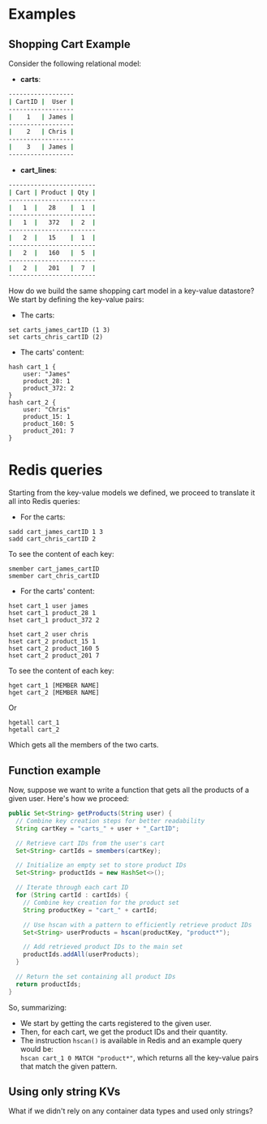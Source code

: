 # Examples

## Shopping Cart Example
Consider the following relational model:
- **carts**:
```bash
------------------
| CartID |  User |
------------------
|    1   | James |
------------------
|    2   | Chris |
------------------
|    3   | James |
------------------
```
- **cart_lines**:
```bash
------------------------
| Cart | Product | Qty |
------------------------
|   1  |   28    |  1  |
------------------------
|   1  |   372   |  2  |
------------------------
|   2  |   15    |  1  |
------------------------
|   2  |   160   |  5  |
------------------------
|   2  |   201   |  7  |
------------------------
```
How do we build the same shopping cart model in a key-value datastore? We start by defining the key-value pairs:
- The carts:
```redis
set carts_james_cartID (1 3)
set carts_chris_cartID (2)
```
- The carts' content:
```redis
hash cart_1 {
    user: "James"
    product_28: 1
    product_372: 2
}
hash cart_2 {
    user: "Chris"
    product_15: 1
    product_160: 5
    product_201: 7
}
```
# Redis queries
Starting from the key-value models we defined, we proceed to translate it all into Redis queries:
- For the carts:
```redis
sadd cart_james_cartID 1 3
sadd cart_chris_cartID 2
```
To see the content of each key:
```redis
smember cart_james_cartID 
smember cart_chris_cartID 
```
- For the carts' content:
```redis
hset cart_1 user james
hset cart_1 product_28 1
hset cart_1 product_372 2

hset cart_2 user chris
hset cart_2 product_15 1
hset cart_2 product_160 5
hset cart_2 product_201 7
```
To see the content of each key:
```redis
hget cart_1 [MEMBER NAME] 
hget cart_2 [MEMBER NAME] 
```
Or
```redis
hgetall cart_1
hgetall cart_2 
```
Which gets all the members of the two carts.

## Function example
Now, suppose we want to write a function that gets all the products of a given user. Here's how we proceed:
```java
public Set<String> getProducts(String user) {
  // Combine key creation steps for better readability
  String cartKey = "carts_" + user + "_CartID";

  // Retrieve cart IDs from the user's cart
  Set<String> cartIds = smembers(cartKey);

  // Initialize an empty set to store product IDs
  Set<String> productIds = new HashSet<>();

  // Iterate through each cart ID
  for (String cartId : cartIds) {
    // Combine key creation for the product set
    String productKey = "cart_" + cartId;

    // Use hscan with a pattern to efficiently retrieve product IDs
    Set<String> userProducts = hscan(productKey, "product*");

    // Add retrieved product IDs to the main set
    productIds.addAll(userProducts);
  }

  // Return the set containing all product IDs
  return productIds;
}
```
So, summarizing:
- We start by getting the carts registered to the given user.
- Then, for each cart, we get the product IDs and their quantity.
- The instruction ```hscan()``` is available in Redis and an example query would be: <br>
```hscan cart_1 0 MATCH "product*"```, which returns all the key-value pairs that match the given pattern.

## Using only string KVs
What if we didn't rely on any container data types and used only strings?